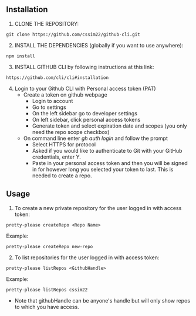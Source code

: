 ## Installation

1. CLONE THE REPOSITORY:
```
git clone https://github.com/cssim22/github-cli.git
```
2. INSTALL THE DEPENDENCIES (globally if you want to use anywhere):
```
npm install 
```
3. INSTALL GITHUB CLI by following instructions at this link: 
```
https://github.com/cli/cli#installation
```

4. Login to your Github CLI with Personal access token (PAT) 
	 - Create a token on github webpage
		 - Login to account
		 - Go to settings
		 - On the left sidebar go to developer settings
		 - On left sidebar, click personal access tokens
		 - Generate token and select expiration date and scopes (you only need the repo scope checkbox)
	 - On command line enter *gh auth login* and follow the prompt
		 - Select HTTPS for protocol
		 - Asked if you would like to authenticate to Git with your GitHub credentials, enter Y.
		 - Paste in your personal access token and then you will be signed in for however long you selected your token to last. This is needed to create a repo.

## Usage

1. To create a new private repository for the user logged in with access token:
```
pretty-please createRepo <Repo Name>
```
Example:
```
pretty-please createRepo new-repo 
```


2. To list repositories for the user logged in with access token:
```
pretty-please listRepos <GithubHandle>
```
Example:
```
pretty-please listRepos cssim22
```
* Note that githubHandle can be anyone's handle but will only show repos to which you have access.